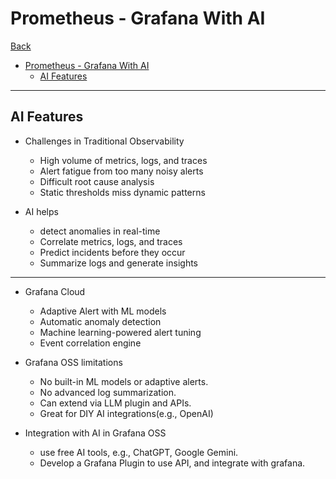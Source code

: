 # Prometheus - Grafana With AI

[Back](../../index.md)

- [Prometheus - Grafana With AI](#prometheus---grafana-with-ai)
  - [AI Features](#ai-features)

---

## AI Features

- Challenges in Traditional Observability

  - High volume of metrics, logs, and traces
  - Alert fatigue from too many noisy alerts
  - Difficult root cause analysis
  - Static thresholds miss dynamic patterns

- AI helps
  - detect anomalies in real-time
  - Correlate metrics, logs, and traces
  - Predict incidents before they occur
  - Summarize logs and generate insights

---

- Grafana Cloud

  - Adaptive Alert with ML models
  - Automatic anomaly detection
  - Machine learning-powered alert tuning
  - Event correlation engine

- Grafana OSS limitations

  - No built-in ML models or adaptive alerts.
  - No advanced log summarization.
  - Can extend via LLM plugin and APIs.
  - Great for DIY AI integrations(e.g., OpenAI)

- Integration with AI in Grafana OSS
  - use free AI tools, e.g., ChatGPT, Google Gemini.
  - Develop a Grafana Plugin to use API, and integrate with grafana.
